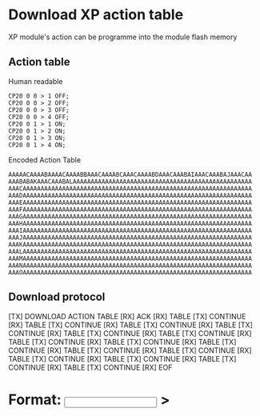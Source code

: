 # Download XP action table

XP module's action can be programme into the module flash memory


## Action table

Human readable 

```
CP20 0 0 > 1 OFF;
CP20 0 0 > 2 OFF;
CP20 0 0 > 3 OFF;
CP20 0 0 > 4 OFF;
CP20 0 1 > 1 ON;
CP20 0 1 > 2 ON;
CP20 0 1 > 3 ON;
CP20 0 1 > 4 ON;
```

Encoded Action Table

```
AAAAACAAAABAAAACAAAABBAAACAAAABCAAACAAAABDAAACAAABAIAAACAAABAJAAACAA
AAABABAKAAACAAABALAAAAAAAAAAAAAAAAAAAAAAAAAAAAAAAAAAAAAAAAAAAAAAAAAA
AAACAAAAAAAAAAAAAAAAAAAAAAAAAAAAAAAAAAAAAAAAAAAAAAAAAAAAAAAAAAAAAAAA
AAADAAAAAAAAAAAAAAAAAAAAAAAAAAAAAAAAAAAAAAAAAAAAAAAAAAAAAAAAAAAAAAAA
AAAEAAAAAAAAAAAAAAAAAAAAAAAAAAAAAAAAAAAAAAAAAAAAAAAAAAAAAAAAAAAAAAAA
AAAFAAAAAAAAAAAAAAAAAAAAAAAAAAAAAAAAAAAAAAAAAAAAAAAAAAAAAAAAAAAAAAAA
AAAGAAAAAAAAAAAAAAAAAAAAAAAAAAAAAAAAAAAAAAAAAAAAAAAAAAAAAAAAAAAAAAAA
AAAHAAAAAAAAAAAAAAAAAAAAAAAAAAAAAAAAAAAAAAAAAAAAAAAAAAAAAAAAAAAAAAAA
AAAIAAAAAAAAAAAAAAAAAAAAAAAAAAAAAAAAAAAAAAAAAAAAAAAAAAAAAAAAAAAAAAAA
AAAJAAAAAAAAAAAAAAAAAAAAAAAAAAAAAAAAAAAAAAAAAAAAAAAAAAAAAAAAAAAAAAAA
AAAKAAAAAAAAAAAAAAAAAAAAAAAAAAAAAAAAAAAAAAAAAAAAAAAAAAAAAAAAAAAAAAAA
AAALAAAAAAAAAAAAAAAAAAAAAAAAAAAAAAAAAAAAAAAAAAAAAAAAAAAAAAAAAAAAAAAA
AAAMAAAAAAAAAAAAAAAAAAAAAAAAAAAAAAAAAAAAAAAAAAAAAAAAAAAAAAAAAAAAAAAA
AAANAAAAAAAAAAAAAAAAAAAAAAAAAAAAAAAAAAAAAAAAAAAAAAAAAAAAAAAAAAAAAAAA
AAAOAAAAAAAAAAAAAAAAAAAAAAAAAAAAAAAAAAAAAAAAAAAAAAAAAAAAAAAAAAAAAAAA
```

## Download protocol

[TX] <S0123450001F11D00FI> DOWNLOAD ACTION TABLE
[RX] <R0123450001F18DFA> ACK
[RX] <R0123450001F17DAAAAACAAAABAAAACAAAABBAAACAAAABCAAACAAAABDAAACAAABAIAAACAAABAJAAACAAFK> TABLE
[TX] <S0123450001F18D00FB> CONTINUE
[RX] <R0123450001F17DAAABABAKAAACAAABALAAAAAAAAAAAAAAAAAAAAAAAAAAAAAAAAAAAAAAAAAAAAAAAAAAFJ> TABLE
[TX] <S0123450001F18D00FB> CONTINUE
[RX] <R0123450001F17DAAACAAAAAAAAAAAAAAAAAAAAAAAAAAAAAAAAAAAAAAAAAAAAAAAAAAAAAAAAAAAAAAAAFN> TABLE
[TX] <S0123450001F18D00FB> CONTINUE
[RX] <R0123450001F17DAAADAAAAAAAAAAAAAAAAAAAAAAAAAAAAAAAAAAAAAAAAAAAAAAAAAAAAAAAAAAAAAAAAFK> TABLE
[TX] <S0123450001F18D00FB> CONTINUE
[RX] <R0123450001F17DAAAEAAAAAAAAAAAAAAAAAAAAAAAAAAAAAAAAAAAAAAAAAAAAAAAAAAAAAAAAAAAAAAAAFL> TABLE
[TX] <S0123450001F18D00FB> CONTINUE
[RX] <R0123450001F17DAAAFAAAAAAAAAAAAAAAAAAAAAAAAAAAAAAAAAAAAAAAAAAAAAAAAAAAAAAAAAAAAAAAAFI> TABLE
[TX] <S0123450001F18D00FB> CONTINUE
[RX] <R0123450001F17DAAAGAAAAAAAAAAAAAAAAAAAAAAAAAAAAAAAAAAAAAAAAAAAAAAAAAAAAAAAAAAAAAAAAFJ> TABLE
[TX] <S0123450001F18D00FB> CONTINUE
[RX] <R0123450001F17DAAAHAAAAAAAAAAAAAAAAAAAAAAAAAAAAAAAAAAAAAAAAAAAAAAAAAAAAAAAAAAAAAAAAFG> TABLE
[TX] <S0123450001F18D00FB> CONTINUE
[RX] <R0123450001F17DAAAIAAAAAAAAAAAAAAAAAAAAAAAAAAAAAAAAAAAAAAAAAAAAAAAAAAAAAAAAAAAAAAAAFH> TABLE
[TX] <S0123450001F18D00FB> CONTINUE
[RX] <R0123450001F17DAAAJAAAAAAAAAAAAAAAAAAAAAAAAAAAAAAAAAAAAAAAAAAAAAAAAAAAAAAAAAAAAAAAAFE> TABLE
[TX] <S0123450001F18D00FB> CONTINUE
[RX] <R0123450001F17DAAAKAAAAAAAAAAAAAAAAAAAAAAAAAAAAAAAAAAAAAAAAAAAAAAAAAAAAAAAAAAAAAAAAFF> TABLE
[TX] <S0123450001F18D00FB> CONTINUE
[RX] <R0123450001F17DAAALAAAAAAAAAAAAAAAAAAAAAAAAAAAAAAAAAAAAAAAAAAAAAAAAAAAAAAAAAAAAAAAAFC> TABLE
[TX] <S0123450001F18D00FB> CONTINUE
[RX] <R0123450001F17DAAAMAAAAAAAAAAAAAAAAAAAAAAAAAAAAAAAAAAAAAAAAAAAAAAAAAAAAAAAAAAAAAAAAFD> TABLE
[TX] <S0123450001F18D00FB> CONTINUE
[RX] <R0123450001F17DAAANAAAAAAAAAAAAAAAAAAAAAAAAAAAAAAAAAAAAAAAAAAAAAAAAAAAAAAAAAAAAAAAAFA> TABLE
[TX] <S0123450001F18D00FB> CONTINUE
[RX] <R0123450001F17DAAAOAAAAAAAAAAAAAAAAAAAAAAAAAAAAAAAAAAAAAAAAAAAAAAAAAAAAAAAAAAAAAAAAFB> TABLE
[TX] <S0123450001F18D00FB> CONTINUE
[RX] <R0123450001F16DFO> EOF



# Format: <Type> <Link> <Input> > <Output> <Command> <Parameter>